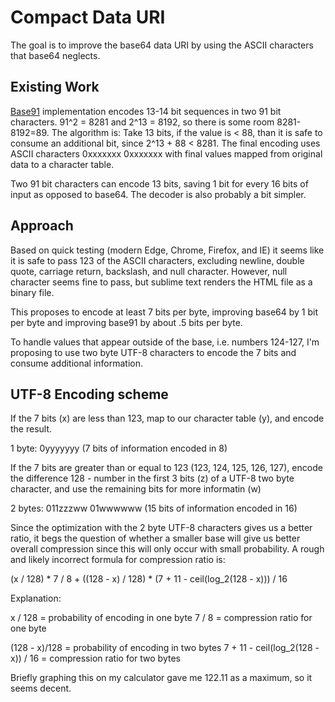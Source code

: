 Compact Data URI
================

The goal is to improve the base64 data URI by using the ASCII characters that base64 neglects.

Existing Work
-------------
[Base91](http://base91.sourceforge.net/) implementation encodes 13-14 bit sequences in two 91 bit
characters. 91^2 = 8281 and 2^13 = 8192, so there is some room 8281-8192=89. The algorithm is:
Take 13 bits, if the value is < 88, than it is safe to consume an additional bit, since 2^13 + 88 <
8281. The final encoding uses ASCII characters
0xxxxxxx 0xxxxxxx with final values mapped from original data to a character table.

Two 91 bit characters can encode 13 bits, saving 1 bit for every 16 bits of input as opposed to
base64. The decoder is also probably a bit simpler.

Approach
--------

Based on quick testing (modern Edge, Chrome, Firefox, and IE) it seems like it is safe to pass
123 of the ASCII characters, excluding newline, double quote, carriage return, backslash, and null
character. However, null character seems fine to pass, but sublime text renders the HTML file as
a binary file.

This proposes to encode at least 7 bits per byte, improving base64 by 1 bit per byte and improving
base91 by about .5 bits per byte.

To handle values that appear outside of the base, i.e. numbers 124-127, I'm proposing to use two
byte UTF-8 characters to encode the 7 bits and consume additional information.

UTF-8 Encoding scheme
---------------------

If the 7 bits (x) are less than 123, map to our character table (y), and
encode the result.

1 byte: 0yyyyyyy (7 bits of information encoded in 8)

If the 7 bits are greater than or equal to 123 (123, 124, 125, 126, 127), encode the difference
128 - number in the first 3 bits (z) of a UTF-8 two byte character, and use the remaining bits
for more informatin (w)

2 bytes: 011zzzww 01wwwwww (15 bits of information encoded in 16)

Since the optimization with the 2 byte UTF-8 characters gives us a better ratio, it begs the
question of whether a smaller base will give us better overall compression since this will
only occur with small probability. A rough and likely incorrect formula for compression ratio is:

(x / 128) * 7 / 8 + ((128 - x) / 128) * (7 + 11 - ceil(log_2(128 - x))) / 16

Explanation:

x / 128 = probability of encoding in one byte
7 / 8 = compression ratio for one byte

(128 - x)/128 = probability of encoding in two bytes
7 + 11 - ceil(log_2(128 - x)) / 16 = compression ratio for two bytes

Briefly graphing this on my calculator gave me 122.11 as a maximum, so it seems decent.